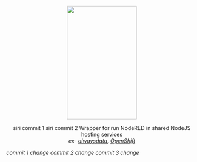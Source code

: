 <p align="center">
  <img width="184" height="300" src="https://i.ibb.co/wCs7j1s/node-red-runner3.png">
</p>



<p align="center">
siri commit 1
siri commit 2
  Wrapper for run NodeRED in shared NodeJS hosting services <br><i>ex- <a href="https://www.alwaysdata.com/en/">alwaysdata</a>, <a href="https://www.openshift.com/try">OpenShift</a><i/>
</p>

commit 1 change
commit 2 change
commit 3 change